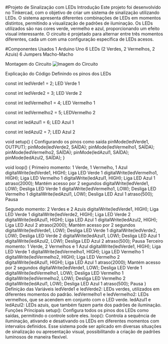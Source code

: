 #Projeto de Sinalização com LEDs
Introdução
Este projeto foi desenvolvido no Tinkercad, com o objetivo de criar um sistema de sinalização utilizando LEDs. O sistema apresenta diferentes combinações de LEDs em momentos distintos, permitindo a visualização de padrões de iluminação. Os LEDs utilizados são nas cores verde, vermelho e azul, proporcionando um efeito visual interessante. O circuito é projetado para alternar entre três momentos diferentes, cada um com uma configuração específica de LEDs acesos.


#Componentes Usados ​​1 Arduino Uno 6 LEDs (2 Verdes, 2 Vermelhos, 2 Azuis) 6 Jumpers Macho-Macho

Montagem do Circuito
![Imagem do Circuito](SINALIZASÃODELED.png)

Explicação do Código
Definindo os pinos dos LEDs

const int ledVerde1 = 2; LED Verde 1

const int ledVerde2 = 3; LED Verde 2

const int ledVermelho1 = 4; LED Vermelho 1

const int ledVermelho2 = 5; LEDVermelho 2

const int ledAzul1 = 6; LED Azul 1

const int ledAzul2 = 7; LED Azul 2

void setup() { Configurando os pinos como saída pinMode(ledVerde1, OUTPUT); pinMode(ledVerde2, SAÍDA); pinMode(ledVermelho1, SAÍDA); pinMode(ledVermelho2, SAÍDA); pinMode(ledAzul1, SAÍDA); pinMode(ledAzul2, SAÍDA); }

void loop() { Primeiro momento: 1 Verde, 1 Vermelho, 1 Azul digitalWrite(ledVerde1, HIGH); Liga LED Verde 1 digitalWrite(ledVermelho1, HIGH); Liga LED Vermelho 1 digitalWrite(ledAzul1, HIGH); Liga LED Azul 1 atraso(2000); Mantém acesso por 2 segundos digitalWrite(ledVerde1, LOW); Desliga LED Verde 1 digitalWrite(ledVermelho1, LOW); Desliga LED Vermelho 1 digitalWrite(ledAzul1, LOW); Desliga LED Azul 1 atraso(500); Pausa

Segundo momento: 2 Verdes e 2 Azuis digitalWrite(ledVerde1, HIGH); Liga LED Verde 1 digitalWrite(ledVerde2, HIGH); Liga LED Verde 2 digitalWrite(ledAzul1, HIGH); Liga LED Azul 1 digitalWrite(ledAzul2, HIGH); Liga LED Azul 2 atraso(2000); Mantém acesso por 2 segundos digitalWrite(ledVerde1, LOW); Desliga LED Verde 1 digitalWrite(ledVerde2, LOW); Desliga LED Verde 2 digitalWrite(ledAzul1, LOW); Desliga LED Azul 1 digitalWrite(ledAzul2, LOW); Desliga LED Azul 2 atraso(500); Pausa Terceiro momento: 1 Verde, 2 Vermelhos e 1 Azul digitalWrite(ledVerde1, HIGH); Liga LED Verde 1 digitalWrite(ledVermelho1, HIGH); Liga LED Vermelho 1 digitalWrite(ledVermelho2, HIGH); Liga LED Vermelho 2 digitalWrite(ledAzul1, HIGH); Liga LED Azul 1 atraso(2000); Mantém acesso por 2 segundos digitalWrite(ledVerde1, LOW); Desliga LED Verde 1 digitalWrite(ledVermelho1, LOW); Desliga LED Vermelho 1 digitalWrite(ledVermelho2, LOW); Desliga LED Vermelho 2 digitalWrite(ledAzul1, LOW); Desliga LED Azul 1 atraso(500); Pausa } Definição das Variáveis ​​ledVerde1 e ledVerde2: LEDs verdes, utilizados em diferentes momentos do padrão. ledVermelho1 e ledVermelho2: LEDs vermelhos, que se acendem em conjunto com o LED verde. ledAzul1 e ledAzul2: LEDs azuis, que também fazem parte dos padrões de iluminação. Funções Principais setup(): Configura todos os pinos dos LEDs como saídas, permitindo o controle sobre eles. loop(): Controla a sequência de iluminação, ativando e desativando os LEDs em diferentes momentos com intervalos definidos. Esse sistema pode ser aplicado em diversas situações de sinalização ou apresentação visual, possibilitando a criação de padrões luminosos de maneira flexível.
